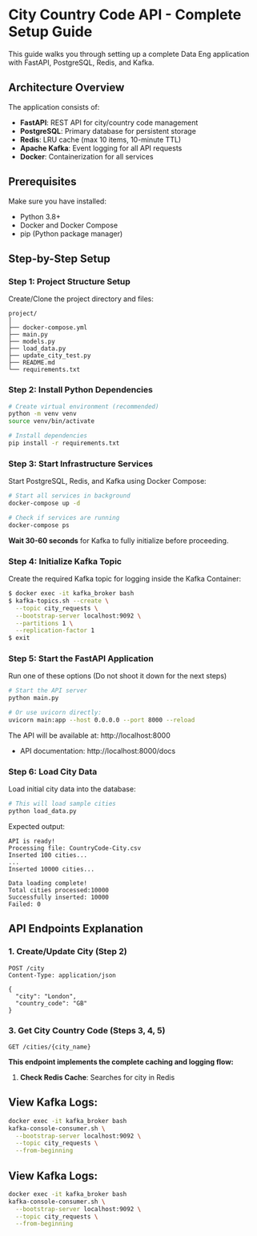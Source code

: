 # City Country Code API - Complete Setup Guide

This guide walks you through setting up a complete Data Eng application with FastAPI, PostgreSQL, Redis, and Kafka.

## Architecture Overview

The application consists of:
- **FastAPI**: REST API for city/country code management
- **PostgreSQL**: Primary database for persistent storage
- **Redis**: LRU cache (max 10 items, 10-minute TTL)
- **Apache Kafka**: Event logging for all API requests
- **Docker**: Containerization for all services

## Prerequisites

Make sure you have installed:
- Python 3.8+
- Docker and Docker Compose
- pip (Python package manager)

## Step-by-Step Setup

### Step 1: Project Structure Setup

Create/Clone the project directory and files:

```
project/
│
├── docker-compose.yml
├── main.py
├── models.py
├── load_data.py
├── update_city_test.py
├── README.md
└── requirements.txt
```

### Step 2: Install Python Dependencies

```bash
# Create virtual environment (recommended)
python -m venv venv
source venv/bin/activate  

# Install dependencies
pip install -r requirements.txt
```

### Step 3: Start Infrastructure Services

Start PostgreSQL, Redis, and Kafka using Docker Compose:

```bash
# Start all services in background
docker-compose up -d

# Check if services are running
docker-compose ps

```

**Wait 30-60 seconds** for Kafka to fully initialize before proceeding.

### Step 4: Initialize Kafka Topic

Create the required Kafka topic for logging inside the Kafka Container:

```bash
$ docker exec -it kafka_broker bash
$ kafka-topics.sh --create \
  --topic city_requests \
  --bootstrap-server localhost:9092 \
  --partitions 1 \
  --replication-factor 1
$ exit
```

### Step 5: Start the FastAPI Application
Run one of these options (Do not shoot it down for the next steps) 
```bash
# Start the API server
python main.py

# Or use uvicorn directly:
uvicorn main:app --host 0.0.0.0 --port 8000 --reload
```

The API will be available at: http://localhost:8000
- API documentation: http://localhost:8000/docs 

### Step 6: Load City Data

Load initial city data into the database:

```bash
# This will load sample cities
python load_data.py
```

Expected output:
```
API is ready!
Processing file: CountryCode-City.csv
Inserted 100 cities...
...
Inserted 10000 cities...

Data loading complete!
Total cities processed:10000
Successfully inserted: 10000
Failed: 0

```

## API Endpoints Explanation

### 1. Create/Update City (Step 2)
```http
POST /city
Content-Type: application/json

{
  "city": "London",
  "country_code": "GB"
}
```


### 3. Get City Country Code (Steps 3, 4, 5)
```http
GET /cities/{city_name}
```
**This endpoint implements the complete caching and logging flow:**

1. **Check Redis Cache**: Searches for city in Redis

## View Kafka Logs:

``` bash
docker exec -it kafka_broker bash
kafka-console-consumer.sh \
  --bootstrap-server localhost:9092 \
  --topic city_requests \
  --from-beginning
```

## View Kafka Logs:

``` bash
docker exec -it kafka_broker bash
kafka-console-consumer.sh \
  --bootstrap-server localhost:9092 \
  --topic city_requests \
  --from-beginning
```